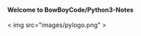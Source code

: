 #### Welcome to BowBoyCode/Python3-Notes

< img src="images/pylogo.png" >
<!-- ![](images/pylogo.png) -->